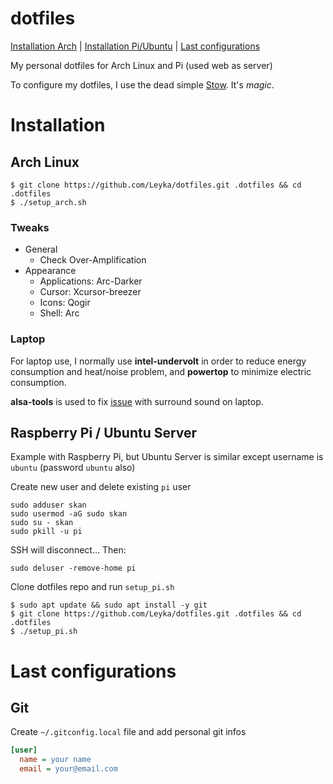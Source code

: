 # dotfiles
[Installation Arch](#arch) | [Installation Pi/Ubuntu](#pi) | [Last configurations](#config)

My personal dotfiles for Arch Linux and Pi (used web as server)

To configure my dotfiles, I use the dead simple [Stow](https://www.gnu.org/software/stow/manual/stow.html#Introduction). It's _magic_.

# Installation

<a name="arch"></a>

## Arch Linux

```
$ git clone https://github.com/Leyka/dotfiles.git .dotfiles && cd .dotfiles
$ ./setup_arch.sh
```

### Tweaks

- General
  - Check Over-Amplification
- Appearance
  - Applications: Arc-Darker
  - Cursor: Xcursor-breezer
  - Icons: Qogir
  - Shell: Arc

### Laptop

For laptop use, I normally use **intel-undervolt** in order to reduce energy consumption and heat/noise problem, and **powertop** to minimize electric consumption.

**alsa-tools** is used to fix [issue](https://www.reddit.com/r/MatebookXPro/comments/8z4pv7/fix_for_the_2_out_of_4_speakers_issue_on_linux/) with surround sound on laptop.

<a name="pi"></a>

## Raspberry Pi / Ubuntu Server

Example with Raspberry Pi, but Ubuntu Server is similar except username is `ubuntu` (password `ubuntu` also)

Create new user and delete existing `pi` user

```
sudo adduser skan
sudo usermod -aG sudo skan
sudo su - skan
sudo pkill -u pi
```

SSH will disconnect... Then:

```
sudo deluser -remove-home pi
```

Clone dotfiles repo and run `setup_pi.sh`

```
$ sudo apt update && sudo apt install -y git
$ git clone https://github.com/Leyka/dotfiles.git .dotfiles && cd .dotfiles
$ ./setup_pi.sh
```

<a name="config"></a>

# Last configurations

## Git

Create `~/.gitconfig.local` file and add personal git infos

```ini
[user]
  name = your name
  email = your@email.com
```
